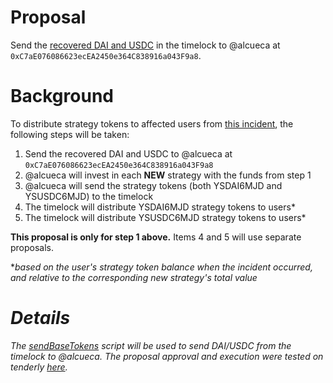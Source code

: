 # Proposal

Send the [recovered DAI and USDC](https://medium.com/yield-protocol/post-mortem-of-incident-on-august-5th-2022-7bb70dbb9ada) in the timelock to @alcueca at `0xC7aE076086623ecEA2450e364C838916a043F9a8`.

# Background

To distribute strategy tokens to affected users from [this incident](https://medium.com/yield-protocol/post-mortem-of-incident-on-august-5th-2022-7bb70dbb9ada), the following steps will be taken:

1. Send the recovered DAI and USDC to @alcueca at `0xC7aE076086623ecEA2450e364C838916a043F9a8`
2. @alcueca will invest in each **NEW** strategy with the funds from step 1
3. @alcueca will send the strategy tokens (both YSDAI6MJD and YSUSDC6MJD) to the timelock
4. The timelock will distribute YSDAI6MJD strategy tokens to users\*
5. The timelock will distribute YSUSDC6MJD strategy tokens to users\*

**This proposal is only for step 1 above.** Items 4 and 5 will use separate proposals.

\*<i>based on the user's strategy token balance when the incident occurred, and relative to the corresponding new strategy's total value<i>

# Details

The [sendBaseTokens](https://github.com/yieldprotocol/environments-v2/blob/feat/arbitrum-dec-strategy-token-disperse/scripts/governance/emergency/restoreStrategies/sendTokens.ts) script will be used to send DAI/USDC from the timelock to @alcueca. The proposal approval and execution were tested on tenderly [here](https://dashboard.tenderly.co/Yield/v2/fork/c9096d9a-f45a-4f9b-bf9e-d2de46cc9400).
